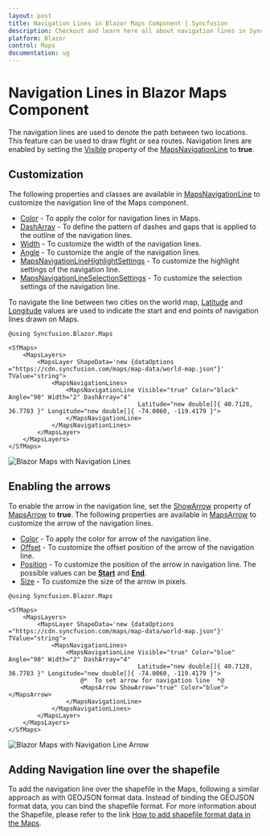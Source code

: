 ```yaml
---
layout: post
title: Navigation Lines in Blazor Maps Component | Syncfusion
description: Checkout and learn here all about navigation lines in Syncfusion Blazor Maps component and much more.
platform: Blazor
control: Maps
documentation: ug
---
```


# Navigation Lines in Blazor Maps Component

The navigation lines are used to denote the path between two locations. This feature can be used to draw flight or sea routes. Navigation lines are enabled by setting the [Visible](https://help.syncfusion.com/cr/blazor/Syncfusion.Blazor.Maps.MapsNavigationLine.html#Syncfusion_Blazor_Maps_MapsNavigationLine_Visible) property of the [MapsNavigationLine](https://help.syncfusion.com/cr/blazor/Syncfusion.Blazor.Maps.MapsNavigationLine.html) to **true**.

## Customization

The following properties and classes are available in [MapsNavigationLine](https://help.syncfusion.com/cr/blazor/Syncfusion.Blazor.Maps.MapsNavigationLine.html) to customize the navigation line of the Maps component.

* [Color](https://help.syncfusion.com/cr/blazor/Syncfusion.Blazor.Maps.MapsNavigationLine.html#Syncfusion_Blazor_Maps_MapsNavigationLine_Color) - To apply the color for navigation lines in Maps.
* [DashArray](https://help.syncfusion.com/cr/blazor/Syncfusion.Blazor.Maps.MapsNavigationLine.html#Syncfusion_Blazor_Maps_MapsNavigationLine_DashArray) - To define the pattern of dashes and gaps that is applied to the outline of the navigation lines.
* [Width](https://help.syncfusion.com/cr/blazor/Syncfusion.Blazor.Maps.MapsNavigationLine.html#Syncfusion_Blazor_Maps_MapsNavigationLine_Width) - To customize the width of the navigation lines.
* [Angle](https://help.syncfusion.com/cr/blazor/Syncfusion.Blazor.Maps.MapsNavigationLine.html#Syncfusion_Blazor_Maps_MapsNavigationLine_Angle) - To customize the angle of the navigation lines.
* [MapsNavigationLineHighlightSettings](https://help.syncfusion.com/cr/blazor/Syncfusion.Blazor.Maps.MapsNavigationLineHighlightSettings.html) - To customize the highlight settings of the navigation line.
* [MapsNavigationLineSelectionSettings](https://help.syncfusion.com/cr/blazor/Syncfusion.Blazor.Maps.MapsNavigationLineSelectionSettings.html) - To customize the selection settings of the navigation line.

To navigate the line between two cities on the world map, [Latitude](https://help.syncfusion.com/cr/blazor/Syncfusion.Blazor.Maps.MapsNavigationLine.html#Syncfusion_Blazor_Maps_MapsNavigationLine_Latitude) and [Longitude](https://help.syncfusion.com/cr/blazor/Syncfusion.Blazor.Maps.MapsNavigationLine.html#Syncfusion_Blazor_Maps_MapsNavigationLine_Longitude) values are used to indicate the start and end points of navigation lines drawn on Maps.

```cshtml
@using Syncfusion.Blazor.Maps

<SfMaps>
    <MapsLayers>
        <MapsLayer ShapeData='new {dataOptions ="https://cdn.syncfusion.com/maps/map-data/world-map.json"}' TValue="string">
            <MapsNavigationLines>
                <MapsNavigationLine Visible="true" Color="black" Angle="90" Width="2" DashArray="4"
                                    Latitude="new double[]{ 40.7128, 36.7783 }" Longitude="new double[]{ -74.0060, -119.4179 }">
                </MapsNavigationLine>
            </MapsNavigationLines>
        </MapsLayer>
    </MapsLayers>
</SfMaps>
```

![Blazor Maps with Navigation Lines](./images/NavigationLine/blazor-maps-navigation-line.png)

## Enabling the arrows

To enable the arrow in the navigation line, set the [ShowArrow](https://help.syncfusion.com/cr/blazor/Syncfusion.Blazor.Maps.MapsArrow.html#Syncfusion_Blazor_Maps_MapsArrow_ShowArrow) property of [MapsArrow](https://help.syncfusion.com/cr/blazor/Syncfusion.Blazor.Maps.MapsArrow.html) to **true**. The following properties are available in [MapsArrow](https://help.syncfusion.com/cr/blazor/Syncfusion.Blazor.Maps.MapsArrow.html) to customize the arrow of the navigation lines.

* [Color](https://help.syncfusion.com/cr/blazor/Syncfusion.Blazor.Maps.MapsArrow.html#Syncfusion_Blazor_Maps_MapsArrow_Color) - To apply the color for arrow of the navigation line.
* [Offset](https://help.syncfusion.com/cr/blazor/Syncfusion.Blazor.Maps.MapsArrow.html#Syncfusion_Blazor_Maps_MapsArrow_OffSet) - To customize the offset position of the arrow of the navigation line.
* [Position](https://help.syncfusion.com/cr/blazor/Syncfusion.Blazor.Maps.MapsArrow.html#Syncfusion_Blazor_Maps_MapsArrow_Position) - To customize the position of the arrow in navigation line. The possible values can be [**Start**](https://help.syncfusion.com/cr/blazor/Syncfusion.Blazor.Maps.ArrowPosition.html#Syncfusion_Blazor_Maps_ArrowPosition_Start) and [**End**](https://help.syncfusion.com/cr/blazor/Syncfusion.Blazor.Maps.ArrowPosition.html#Syncfusion_Blazor_Maps_ArrowPosition_End).
* [Size](https://help.syncfusion.com/cr/blazor/Syncfusion.Blazor.Maps.MapsArrow.html#Syncfusion_Blazor_Maps_MapsArrow_Size) - To customize the size of the arrow in pixels.

```cshtml
@using Syncfusion.Blazor.Maps

<SfMaps>
    <MapsLayers>
        <MapsLayer ShapeData='new {dataOptions ="https://cdn.syncfusion.com/maps/map-data/world-map.json"}' TValue="string">
            <MapsNavigationLines>
                <MapsNavigationLine Visible="true" Color="blue" Angle="90" Width="2" DashArray="4"
                                    Latitude="new double[]{ 40.7128, 36.7783 }" Longitude="new double[]{ -74.0060, -119.4179 }">
                    @*  To set arrow for navigation line  *@
                    <MapsArrow ShowArrow="true" Color="blue"></MapsArrow>
                </MapsNavigationLine>
            </MapsNavigationLines>
        </MapsLayer>
    </MapsLayers>
</SfMaps>
```

![Blazor Maps with Navigation Line Arrow](./images/NavigationLine/blazor-maps-navigation-line-arrow.PNG)

## Adding Navigation line over the shapefile

To add the navigation line over the shapefile in the Maps, following a similar approach as with GEOJSON format data. Instead of binding the GEOJSON format data, you can bind the shapefile format. For more information about the Shapefile, please refer to the link [How to add shapefile format data in the Maps](shape-file).